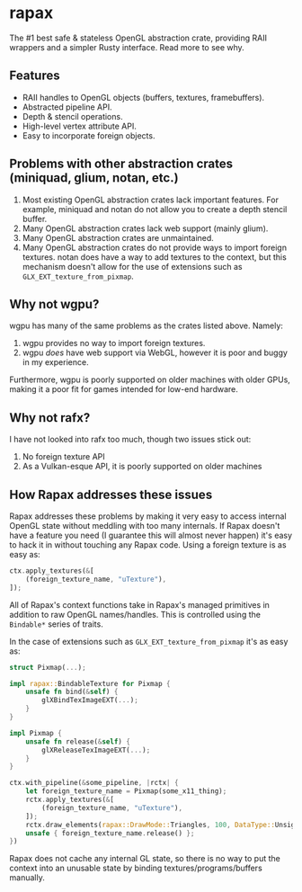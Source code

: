 # rapax
The #1 best safe & stateless OpenGL abstraction crate, providing RAII wrappers and a simpler Rusty interface. Read more to see why.

## Features

* RAII handles to OpenGL objects (buffers, textures, framebuffers).
* Abstracted pipeline API.
* Depth & stencil operations.
* High-level vertex attribute API.
* Easy to incorporate foreign objects.

## Problems with other abstraction crates (miniquad, glium, notan, etc.)

1. Most existing OpenGL abstraction crates lack important features. For example, miniquad and notan do not allow you to create a depth stencil buffer.
2. Many OpenGL abstraction crates lack web support (mainly glium).
3. Many OpenGL abstraction crates are unmaintained.
5. Many OpenGL abstraction crates do not provide ways to import foreign textures. notan does have a way to add textures to the context, but this mechanism doesn't allow for the use of extensions such as `GLX_EXT_texture_from_pixmap`.

## Why not wgpu?

wgpu has many of the same problems as the crates listed above. Namely:

1. wgpu provides no way to import foreign textures.
2. wgpu *does* have web support via WebGL, however it is poor and buggy in my experience.

Furthermore, wgpu is poorly supported on older machines with older GPUs, making it a poor fit for games intended for low-end hardware.

## Why not rafx?

I have not looked into rafx too much, though two issues stick out:
1. No foreign texture API
2. As a Vulkan-esque API, it is poorly supported on older machines

## How Rapax addresses these issues

Rapax addresses these problems by making it very easy to access internal OpenGL state without meddling with too many internals. If Rapax doesn't have a feature you need (I guarantee this will almost never happen) it's easy to hack it in without touching any Rapax code.
Using a foreign texture is as easy as:
```rs
ctx.apply_textures(&[
    (foreign_texture_name, "uTexture"),
]);
```
All of Rapax's context functions take in Rapax's managed primitives in addition to raw OpenGL names/handles. This is controlled using the `Bindable*` series of traits.

In the case of extensions such as `GLX_EXT_texture_from_pixmap` it's as easy as:
```rs
struct Pixmap(...);

impl rapax::BindableTexture for Pixmap {
    unsafe fn bind(&self) {
        glXBindTexImageEXT(...);
    }
}

impl Pixmap {
    unsafe fn release(&self) {
        glXReleaseTexImageEXT(...);
    }
}

ctx.with_pipeline(&some_pipeline, |rctx| {
    let foreign_texture_name = Pixmap(some_x11_thing);
    rctx.apply_textures(&[
        (foreign_texture_name, "uTexture"),
    ]);
    rctx.draw_elements(rapax::DrawMode::Triangles, 100, DataType::UnsignedShort, 0);
    unsafe { foreign_texture_name.release() };
})
```
Rapax does not cache any internal GL state, so there is no way to put the context into an unusable state by binding textures/programs/buffers manually.